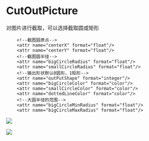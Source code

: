 # CutOutPicture

对图片进行截取，可以选择截取圆或矩形

        <!--截图圆原点-->
        <attr name="centerX" format="float"/>
        <attr name="centerY" format="float"/>
        <!--截图圆半径-->
        <attr name="bigCircleRadius" format="float"/>
        <attr name="smallCircleRadius" format="float"/>
        <!--输出形状默认0圆形，1矩形-->
        <attr name="outPutShape" format="integer"/>
        <attr name="bigCircleColor" format="color"/>
        <attr name="smallCircleColor" format="color"/>
        <attr name="dottedLineColor" format="color"/>
        <!--大圆半径的范围-->
        <attr name="bigCircleMinRadius" format="float"/>
        <attr name="bigCircleMaxRadius" format="float"/>

![][rect]

[rect]:https://github.com/wzhwcp/CutOutPicture/blob/master/CutOutPicture/device-2016-08-23-180828.gif\

![][circle]

[circle]:https://github.com/wzhwcp/CutOutPicture/blob/master/CutOutPicture/device-2016-08-23-181241.gif



